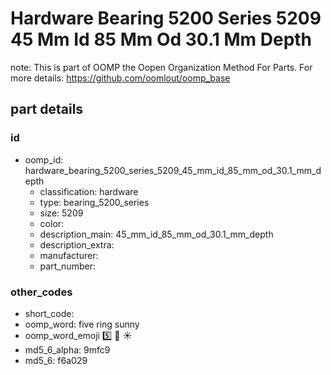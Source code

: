 # Hardware Bearing 5200 Series 5209 45 Mm Id 85 Mm Od 30.1 Mm Depth  

note: This is part of OOMP the Oopen Organization Method For Parts. For more details: https://github.com/oomlout/oomp_base

##  part details





### id
* oomp_id: hardware_bearing_5200_series_5209_45_mm_id_85_mm_od_30.1_mm_depth
  * classification: hardware
  * type: bearing_5200_series
  * size: 5209
  * color: 
  * description_main: 45_mm_id_85_mm_od_30.1_mm_depth
  * description_extra: 
  * manufacturer: 
  * part_number: 

### other_codes
* short_code: 
* oomp_word: five ring sunny
* oomp_word_emoji :five: :ring: :sunny:
* md5_6_alpha: 9mfc9
* md5_6: f6a029